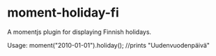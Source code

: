 moment-holiday-fi
=================

A momentjs plugin for displaying Finnish holidays.

Usage:
    moment("2010-01-01").holiday(); //prints "Uudenvuodenpäivä"
